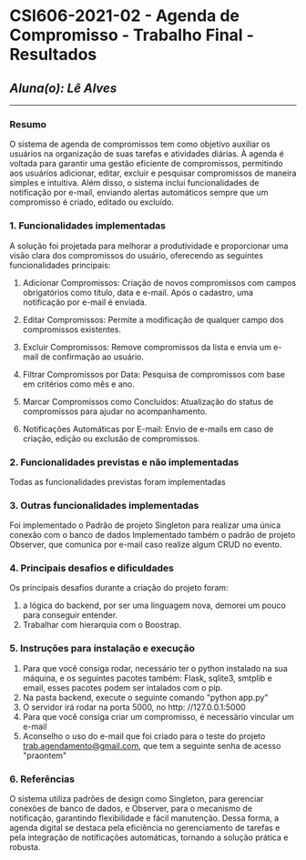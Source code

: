 # **CSI606-2021-02 - Agenda de Compromisso - Trabalho Final - Resultados**

## *Aluna(o): Lê Alves*

--------------

<!-- Este documento tem como objetivo apresentar o projeto desenvolvido, considerando o que foi definido na proposta e o produto final. -->

### Resumo

  O sistema de agenda de compromissos tem como objetivo auxiliar os usuários na organização de suas tarefas e atividades diárias. À agenda é voltada para garantir uma gestão eficiente de compromissos, permitindo aos usuários adicionar, editar, excluir e pesquisar compromissos de maneira simples e intuitiva. Além disso, o sistema inclui funcionalidades de notificação por e-mail, enviando alertas automáticos sempre que um compromisso é criado, editado ou excluído.

### 1. Funcionalidades implementadas
 A solução foi projetada para melhorar a produtividade e proporcionar uma visão clara dos compromissos do usuário, oferecendo as seguintes funcionalidades principais:

  1. Adicionar Compromissos: Criação de novos compromissos com campos obrigatórios como título, data e e-mail. Após o cadastro, uma notificação por e-mail é enviada.

  2. Editar Compromissos: Permite a modificação de qualquer campo dos compromissos existentes.

  3. Excluir Compromissos: Remove compromissos da lista e envia um e-mail de confirmação ao usuário.

  4. Filtrar Compromissos por Data: Pesquisa de compromissos com base em critérios como mês e ano.

  5. Marcar Compromissos como Concluídos: Atualização do status de compromissos para ajudar no acompanhamento.

  6. Notificações Automáticas por E-mail: Envio de e-mails em caso de criação, edição ou exclusão de compromissos.
  
### 2. Funcionalidades previstas e não implementadas
Todas as funcionalidades previstas foram implementadas

### 3. Outras funcionalidades implementadas
Foi implementado o Padrão de projeto Singleton para realizar uma única conexão com o banco de dados 
Implementado também o padrão de projeto Observer, que comunica por e-mail caso realize algum CRUD no evento.

### 4. Principais desafios e dificuldades
Os principais desafios durante a criação do projeto foram:
1. a lógica do backend, por ser uma linguagem nova, demorei um pouco para conseguir entender. 
2. Trabalhar com hierarquia com o Boostrap. 

### 5. Instruções para instalação e execução
1. Para que você consiga rodar, necessário ter o python instalado na
sua máquina, e os seguintes pacotes também: Flask, sqlite3, smtplib e email, 
esses pacotes podem ser intalados com o pip. 
2. Na pasta backend, execute o seguinte comando "python app.py"
3. O servidor irá rodar na porta 5000, no http: //127.0.0.1:5000 
4. Para que você consiga criar um compromisso, é necessário vincular um e-mail 
5. Aconselho o uso do e-mail que foi criado para o teste do projeto 
trab.agendamento@gmail.com, que tem a seguinte senha de acesso "praontem"


### 6. Referências
  O sistema utiliza padrões de design como Singleton, para gerenciar conexões de banco de dados, e Observer, para o mecanismo de notificação, garantindo flexibilidade e fácil manutenção. Dessa forma, a agenda digital se destaca pela eficiência no gerenciamento de tarefas e pela integração de notificações automáticas, tornando a solução prática e robusta.
